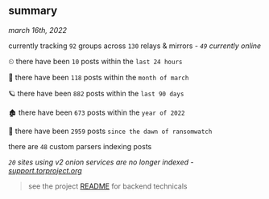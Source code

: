 
## summary
_march 16th, 2022_

currently tracking `92` groups across `130` relays & mirrors - _`49` currently online_

⏲ there have been `10` posts within the `last 24 hours`

🦈 there have been `118` posts within the `month of march`

🪐 there have been `882` posts within the `last 90 days`

🏚 there have been `673` posts within the `year of 2022`

🦕 there have been `2959` posts `since the dawn of ransomwatch`

there are `48` custom parsers indexing posts

_`20` sites using v2 onion services are no longer indexed - [support.torproject.org](https://support.torproject.org/onionservices/v2-deprecation/)_

> see the project [README](https://github.com/thetanz/ransomwatch#ransomwatch--) for backend technicals
